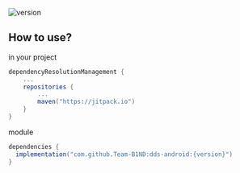 ![version](https://img.shields.io/badge/version-1.0.4-blue)

## How to use?
in your project
```gradle
dependencyResolutionManagement {
    ...
    repositories {
        ...
        maven("https://jitpack.io")
    }
}
```

module
```gradle
dependencies {
  implementation("com.github.Team-B1ND:dds-android:{version}")
}
